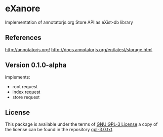 eXanore
=======

Implementation of annotatorjs.org Store API as eXist-db library

References
----------

http://annotatorjs.org/
http://docs.annotatorjs.org/en/latest/storage.html


Version 0.1.0-alpha
-------------------

implements:
* root request
* index request
* store request

License
-------

This package is available under the terms of [GNU GPL-3 License](https://www.gnu.org/licenses/gpl.html) a copy of the license can be found in the repository [gpl-3.0.txt](gpl-3.0.txt).

